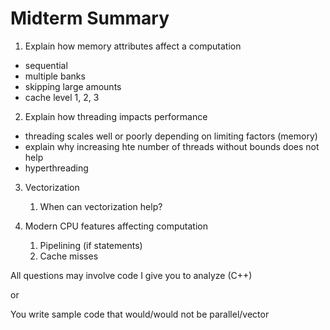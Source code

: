 # Midterm Summary

1. Explain how memory attributes affect a computation
  * sequential
  * multiple banks
  * skipping large amounts
  * cache level 1, 2, 3

2. Explain how threading impacts performance
  * threading scales well or poorly depending on limiting factors (memory)
  * explain why increasing hte number of threads without bounds does not help
  * hyperthreading

3. Vectorization
   1. When can vectorization help?


4. Modern CPU features affecting computation
   1. Pipelining (if statements)
   2. Cache misses


All questions may involve code I give you to analyze (C++)

or

You write sample code that would/would not be parallel/vector

